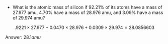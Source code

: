 * What is the atomic mass of silicon if 92.21% of its atoms have a mass of 27.977 amu, 4.70%
have a mass of 28.976 amu, and 3.09% have a mass of 29.974 amu?

$$.9221 \times 27.977+0.0470 \times 28.976+0.0309 \times 29.974 = 28.0856603$$

Answer: $28.1 amu$
